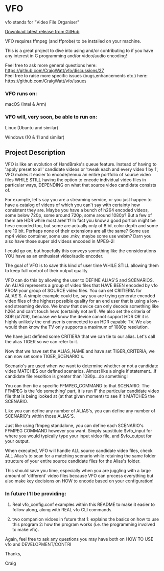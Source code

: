 # VFO

vfo stands for "Video File Organiser"

[Download latest release from GitHub](https://github.com/CraigWatt/vfo/releases/latest)

VFO requires ffmpeg (and ffprobe) to be installed on your machine.

This is a great project to dive into using and/or contributing to if you have any interest in C programming and/or video/audio encoding!  

Feel free to ask more general questions here: https://github.com/CraigWatt/vfo/discussions/27  
Feel free to raise more specific issues (bugs,enhancements etc.) here: https://github.com/CraigWatt/vfo/issues

### VFO runs on:
  
  macOS (Intel & Arm)
  
### VFO will, very soon, be able to run on:
  
  Linux (Ubuntu and similar)
  
  Windows (10 & 11 and similar)
  

## Project Description

VFO is like an evolution of HandBrake's queue feature.  Instead of having to 'apply preset to all' candidate videos or 'tweak each and every video 1 by 1', VFO makes it easier to encode/remux an entire portfolio of source video files WHILE STILL having the option to encode individual video files in particular ways, DEPENDING on what that source video candidate consists of.

For example, let's say you are a streaming service, or you just happen to have a catalog of videos of which you can't say with certainty how consistent they are.  Maybe you have a bunch of h264 encoded videos, some below 720p, some around 720p, some around 1080p?  But a few of them are HDR while most aren't?  In fact you know a good portion might be hevc encoded too, but some are actually only of 8 bit color depth and some are 10 bit.  Perhaps none of their extensions are all the same?  Some use mp4 video container, some use .mkv, maybe some use webm?  Darn you also have those super old videos encoded in MPEG-2!  

I could go on, but hopefully this conveys something like the considerations YOU have as an enthusiast video/audio encoder.

The goal of VFO is to save this kind of user time WHILE STILL allowing them to keep full control of their output quality.

VFO can do this by allowing the user to DEFINE ALIAS'S and SCENARIOS.  An ALIAS represents a group of video files that HAVE BEEN encoded by vfo FROM your group of SOURCE video files. You can set CRITIERIA for ALIAS'S.  A simple example could be, say you are trying generate encoded video files of the highest possible quality for an end user that is using a low-end streaming device.  We know that device can only decode something like h264 and can't touch hevc (certainly not av1).
We also set the criteria of SDR (bt709), becuase we know the device cannot support HDR OR it is highly unlikely the end user is connected to an HDR capable TV.  We also would then know the TV only supports a maximum of 1080p resolution.

We have just defined some CRITIERA that we can tie to our alias.  Let's call the alias TIGER so we can refer to it.

Now that we have set the ALIAS_NAME and have set TIGER_CRITERIA, we can now set some TIGER_SCENARIO's.  

Scenario's are used when we want to determine whether or not a candidate video MATCHES our defined scenarios.  Almost like a single if statement...if candidate file resoltion is greater than 1080p...do something!

You can then tie a specific FFMPEG_COMMAND to that SCENARIO.  The FFMPEG is the 'do something' part, it is run IF the particular candidate video file that is being looked at (at that given moment) to see if it MATCHES the SCENARIO.

Like you can define any number of ALIAS's, you can define any number of SCENARIO's within those ALIAS'S.

Just like using ffmpeg standalone, you can define each SCENARIO's FFMPEG COMMAND however you want.  Simply supstitute $vfo_input for where you would typically type your input video file, and $vfo_output for your output.

When executed, VFO will handle ALL source candidate video files, check ALL Alias's to scan for a matching scenario while retaining the same folder structure of your entire source candidate files for the Alias's folder.

This should save you time, especially when you are juggling with a large amount of 'different' video files because VFO can process everything but also make key decisions on HOW to encode based on your configuration!

### In future I'll be providing:

1. Real vfo_config.conf examples within this README to make it easier to follow along, along with REAL vfo CLI commands.

2. two companion vidoes in future that 1: explains the basics on how to use this program 2: how the program works (i.e. the programming involved to make vfo).

Again, feel free to ask any questions you may have both on HOW TO USE vfo and DEVELOPMENT/CONTRI

Thanks,

Craig
